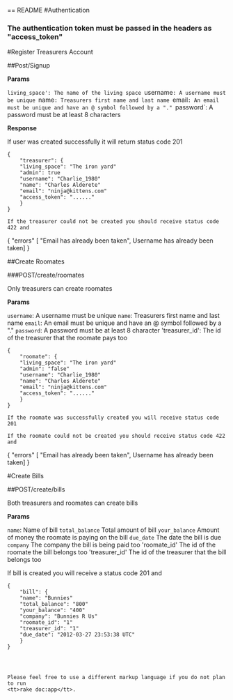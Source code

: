 == README
#Authentication
### The authentication token must be passed in the headers as "access_token"

#Register Treasurers Account

##Post/Signup

**Params**

`living_space': The name of the living space
`username`: A username must be unique
`name`: Treasurers first name and last name
`email`: An email must be unique and have an @ symbol followed by a "."
`password`: A password must be at least 8 characters

**Response**

If user was created successfully it will return status code 201

```
{
	"treasurer": {
	"living_space": "The iron yard"
	"admin": true
	"username": "Charlie_1980"
	"name": "Charles Alderete"
	"email": "ninja@kittens.com"
	"access_token": "......"
	}
}

If the treasurer could not be created you should receive status code 422 and 

```
{
	"errors" [
	"Email has already been taken", Username has already been taken]
}

##Create Roomates

###POST/create/roomates

Only treasurers can create roomates

**Params**

`username`: A username must be unique
`name`: Treasurers first name and last name
`email`: An email must be unique and have an @ symbol followed by a "."
`password`: A password must be at least 8 character
'treasurer_id': The id of the treasurer that the roomate pays too 

```
{
	"roomate": {
	"living_space": "The iron yard"
	"admin": "false"
	"username": "Charlie_1980"
	"name": "Charles Alderete"
	"email": "ninja@kittens.com"
	"access_token": "......"
	}
}

If the roomate was successfully created you will receive status code 201

If the roomate could not be created you should receive status code 422 and 

```
{
	"errors" [
	"Email has already been taken", Username has already been taken]
}

#Create Bills

##POST/create/bills

Both treasurers and roomates can create bills

**Params**

`name`: Name of bill 
`total_balance` Total amount of bill
`your_balance` Amount of money the roomate is paying on the bill
`due_date` The date the bill is due
`company` The company the bill is being paid too
'roomate_id' The id of the roomate the bill belongs too
'treasurer_id' The id of the treasurer that the bill belongs too

If bill is created you will receive a status code 201 and 

```
{
	"bill": {
	"name": "Bunnies"
	"total_balance": "800"
	"your_balance": "400"
	"company": "Bunnies R Us"
	"roomate_id": "1"
	"treasurer_id": "1"
	"due_date": "2012-03-27 23:53:38 UTC"
	}
}




Please feel free to use a different markup language if you do not plan to run
<tt>rake doc:app</tt>.
